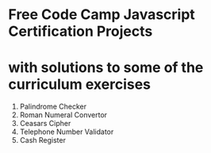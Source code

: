 # Free Code Camp Javascript Certification Projects 
# with solutions to some of the curriculum exercises

1. Palindrome Checker
2. Roman Numeral Convertor 
3. Ceasars Cipher
4. Telephone Number Validator 
5. Cash Register



